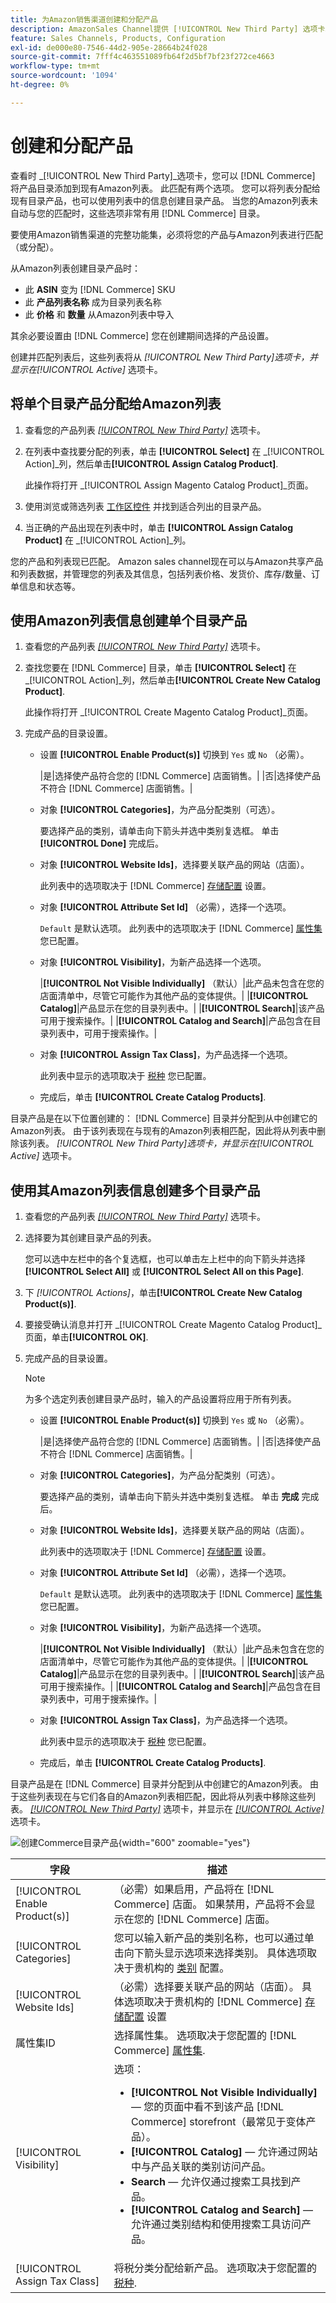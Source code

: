```yaml
---
title: 为Amazon销售渠道创建和分配产品
description: AmazonSales Channel提供 [!UICONTROL New Third Party] 选项卡以帮助创建和分配包含Amazon列表的匹配Commerce目录产品。
feature: Sales Channels, Products, Configuration
exl-id: de000e80-7546-44d2-905e-28664b24f028
source-git-commit: 7fff4c463551089fb64f2d5bf7bf23f272ce4663
workflow-type: tm+mt
source-wordcount: '1094'
ht-degree: 0%

---
```


# 创建和分配产品

查看时 _[!UICONTROL New Third Party]_选项卡，您可以 [!DNL Commerce] 将产品目录添加到现有Amazon列表。 此匹配有两个选项。 您可以将列表分配给现有目录产品，也可以使用列表中的信息创建目录产品。 当您的Amazon列表未自动与您的匹配时，这些选项非常有用 [!DNL Commerce] 目录。

要使用Amazon销售渠道的完整功能集，必须将您的产品与Amazon列表进行匹配（或分配）。

从Amazon列表创建目录产品时：

- 此 **ASIN** 变为 [!DNL Commerce] SKU
- 此 **产品列表名称** 成为目录列表名称
- 此 **价格** 和 **数量** 从Amazon列表中导入

其余必要设置由 [!DNL Commerce] 您在创建期间选择的产品设置。

创建并匹配列表后，这些列表将从 _[!UICONTROL New Third Party]_选项卡，并显示在_[!UICONTROL Active]_ 选项卡。

## 将单个目录产品分配给Amazon列表

1. 查看您的产品列表 [_[!UICONTROL New Third Party]_](./new-third-party-listings.md) 选项卡。

1. 在列表中查找要分配的列表，单击 **[!UICONTROL Select]** 在 _[!UICONTROL Action]_列，然后单击&#x200B;**[!UICONTROL Assign Catalog Product]**.

   此操作将打开 _[!UICONTROL Assign Magento Catalog Product]_页面。

1. 使用浏览或筛选列表 [工作区控件](./workspace-controls.md) 并找到适合列出的目录产品。

1. 当正确的产品出现在列表中时，单击 **[!UICONTROL Assign Catalog Product]** 在 _[!UICONTROL Action]_列。

您的产品和列表现已匹配。 Amazon sales channel现在可以与Amazon共享产品和列表数据，并管理您的列表及其信息，包括列表价格、发货价、库存/数量、订单信息和状态等。

## 使用Amazon列表信息创建单个目录产品

1. 查看您的产品列表 [_[!UICONTROL New Third Party]_](./new-third-party-listings.md) 选项卡。

1. 查找您要在 [!DNL Commerce] 目录，单击 **[!UICONTROL Select]** 在 _[!UICONTROL Action]_列，然后单击&#x200B;**[!UICONTROL Create New Catalog Product]**.

   此操作将打开 _[!UICONTROL Create Magento Catalog Product]_页面。

1. 完成产品的目录设置。

   - 设置 **[!UICONTROL Enable Product(s)]** 切换到 `Yes` 或 `No` （必需）。

     |是|选择使产品符合您的 [!DNL Commerce] 店面销售。| |否|选择使产品不符合 [!DNL Commerce] 店面销售。|

   - 对象 **[!UICONTROL Categories]**，为产品分配类别（可选）。

     要选择产品的类别，请单击向下箭头并选中类别复选框。 单击 **[!UICONTROL Done]** 完成后。

   - 对象 **[!UICONTROL Website Ids]**，选择要关联产品的网站（店面）。

     此列表中的选项取决于 [!DNL Commerce] [存储配置](https://experienceleague.adobe.com/docs/commerce-admin/start/setup/websites-stores-views.html) 设置。

   - 对象 **[!UICONTROL Attribute Set Id]** （必需），选择一个选项。

     `Default` 是默认选项。 此列表中的选项取决于 [!DNL Commerce] [属性集](https://experienceleague.adobe.com/docs/commerce-admin/catalog/product-attributes/create/attribute-sets.html) 您已配置。

   - 对象 **[!UICONTROL Visibility]**，为新产品选择一个选项。

     |**[!UICONTROL Not Visible Individually]** （默认）|此产品未包含在您的店面清单中，尽管它可能作为其他产品的变体提供。| |**[!UICONTROL Catalog]**|产品显示在您的目录列表中。| |**[!UICONTROL Search]**|该产品可用于搜索操作。| |**[!UICONTROL Catalog and Search]**|产品包含在目录列表中，可用于搜索操作。|

   - 对象 **[!UICONTROL Assign Tax Class]**，为产品选择一个选项。

     此列表中显示的选项取决于 [税种](https://experienceleague.adobe.com/docs/commerce-admin/stores-sales/site-store/taxes/tax-class.html) 您已配置。

   - 完成后，单击 **[!UICONTROL Create Catalog Products]**.

目录产品是在以下位置创建的： [!DNL Commerce] 目录并分配到从中创建它的Amazon列表。 由于该列表现在与现有的Amazon列表相匹配，因此将从列表中删除该列表。 _[!UICONTROL New Third Party]_选项卡，并显示在_[!UICONTROL Active]_ 选项卡。

## 使用其Amazon列表信息创建多个目录产品

1. 查看您的产品列表 [_[!UICONTROL New Third Party]_](./new-third-party-listings.md) 选项卡。

1. 选择要为其创建目录产品的列表。

   您可以选中左栏中的各个复选框，也可以单击左上栏中的向下箭头并选择 **[!UICONTROL Select All]** 或 **[!UICONTROL Select All on this Page]**.

1. 下 _[!UICONTROL Actions]_，单击&#x200B;**[!UICONTROL Create New Catalog Product(s)]**.

1. 要接受确认消息并打开 _[!UICONTROL Create Magento Catalog Product]_页面，单击&#x200B;**[!UICONTROL OK]**.

1. 完成产品的目录设置。

   >[!NOTE]
   >为多个选定列表创建目录产品时，输入的产品设置将应用于所有列表。

   - 设置 **[!UICONTROL Enable Product(s)]** 切换到 `Yes` 或 `No` （必需）。

     |是|选择使产品符合您的 [!DNL Commerce] 店面销售。| |否|选择使产品不符合 [!DNL Commerce] 店面销售。|

   - 对象 **[!UICONTROL Categories]**，为产品分配类别（可选）。

     要选择产品的类别，请单击向下箭头并选中类别复选框。 单击 **完成** 完成后。

   - 对象 **[!UICONTROL Website Ids]**，选择要关联产品的网站（店面）。

     此列表中的选项取决于 [!DNL Commerce] [存储配置](https://experienceleague.adobe.com/docs/commerce-admin/start/setup/websites-stores-views.html) 设置。

   - 对象 **[!UICONTROL Attribute Set Id]** （必需），选择一个选项。

     `Default` 是默认选项。 此列表中的选项取决于 [!DNL Commerce] [属性集](https://experienceleague.adobe.com/docs/commerce-admin/catalog/product-attributes/create/attribute-sets.html) 您已配置。

   - 对象 **[!UICONTROL Visibility]**，为新产品选择一个选项。

     |**[!UICONTROL Not Visible Individually]** （默认）|此产品未包含在您的店面清单中，尽管它可能作为其他产品的变体提供。| |**[!UICONTROL Catalog]**|产品显示在您的目录列表中。| |**[!UICONTROL Search]**|该产品可用于搜索操作。| |**[!UICONTROL Catalog and Search]**|产品包含在目录列表中，可用于搜索操作。|

   - 对象 **[!UICONTROL Assign Tax Class]**，为产品选择一个选项。

     此列表中显示的选项取决于 [税种](https://experienceleague.adobe.com/docs/commerce-admin/stores-sales/site-store/taxes/tax-class.html) 您已配置。

   - 完成后，单击 **[!UICONTROL Create Catalog Products]**.

目录产品是在 [!DNL Commerce] 目录并分配到从中创建它的Amazon列表。 由于这些列表现在与它们各自的Amazon列表相匹配，因此将从列表中移除这些列表。 [_[!UICONTROL New Third Party]_](./new-third-party-listings.md) 选项卡，并显示在 [_[!UICONTROL Active]_](./active-listings.md) 选项卡。

![创建Commerce目录产品](assets/amazon-magento-catalog-product.png){width="600" zoomable="yes"}

| 字段 | 描述 |
|--------------------------------|-------------------------------------------------------------------------------------------------------------------------------------------------------------------------------------------------------------------------------------------------------------------------------------------------------------------------------------------------------------------------------------------------------------------------------------------------------------------------------------------------------------------------------------------|
| [!UICONTROL Enable Product(s)] | （必需）如果启用，产品将在 [!DNL Commerce] 店面。 如果禁用，产品将不会显示在您的 [!DNL Commerce] 店面。 |
| [!UICONTROL Categories] | 您可以输入新产品的类别名称，也可以通过单击向下箭头显示选项来选择类别。 具体选项取决于贵机构的 [类别](https://experienceleague.adobe.com/docs/commerce-admin/catalog/categories/create/category-create.html) 配置。 |
| [!UICONTROL Website Ids] | （必需）选择要关联产品的网站（店面）。 具体选项取决于贵机构的 [!DNL Commerce] [存储配置](https://experienceleague.adobe.com/docs/commerce-admin/start/setup/websites-stores-views.html) 设置 |
| 属性集ID | 选择属性集。 选项取决于您配置的 [!DNL Commerce] [属性集](https://experienceleague.adobe.com/docs/commerce-admin/catalog/product-attributes/create/attribute-sets.html). |
| [!UICONTROL Visibility] | 选项：<ul><li>**[!UICONTROL Not Visible Individually]**  — 您的页面中看不到该产品 [!DNL Commerce] storefront（最常见于变体产品）。</li><li>**[!UICONTROL Catalog]**  — 允许通过网站中与产品关联的类别访问产品。</li><li>**Search**  — 允许仅通过搜索工具找到产品。</li><li>**[!UICONTROL Catalog and Search]**  — 允许通过类别结构和使用搜索工具访问产品。</li></ul> |
| [!UICONTROL Assign Tax Class] | 将税分类分配给新产品。 选项取决于您配置的 [税种](https://experienceleague.adobe.com/docs/commerce-admin/stores-sales/site-store/taxes/tax-class.html). |
